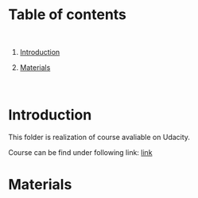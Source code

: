 # Table of contents

<p>&nbsp;</p>

1. [Introduction](#Introduction)

2. [Materials](#Materials)


<p>&nbsp;</p>


# Introduction

This folder is realization of course avaliable on Udacity.

Course can be find under following link: [link](https://www.udacity.com/course/blockchain-developer-nanodegree--nd1309)


# Materials



